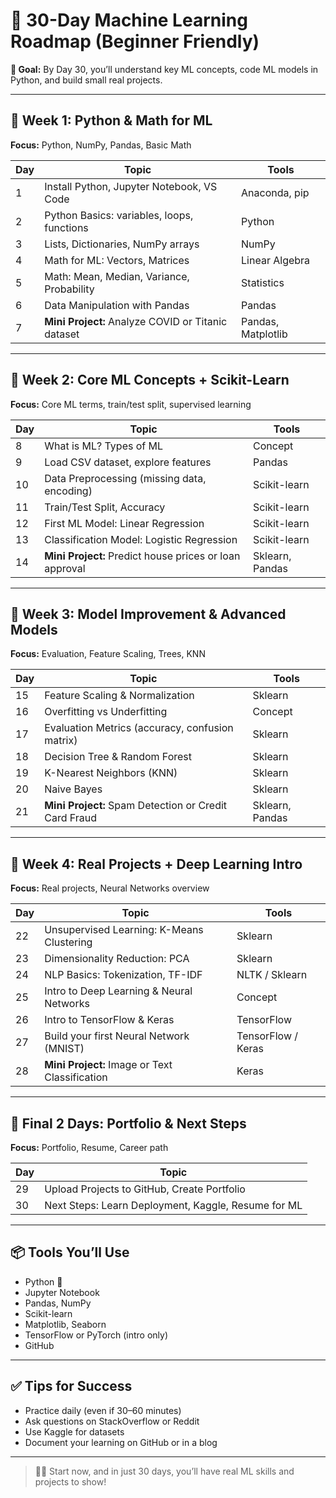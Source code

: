 # 🧠 30-Day Machine Learning Roadmap (Beginner Friendly)

**🎯 Goal:** By Day 30, you’ll understand key ML concepts, code ML models in Python, and build small real projects.

---

## 📅 Week 1: Python & Math for ML
**Focus:** Python, NumPy, Pandas, Basic Math

| Day | Topic                                      | Tools              |
|-----|--------------------------------------------|--------------------|
| 1   | Install Python, Jupyter Notebook, VS Code  | Anaconda, pip      |
| 2   | Python Basics: variables, loops, functions | Python             |
| 3   | Lists, Dictionaries, NumPy arrays          | NumPy              |
| 4   | Math for ML: Vectors, Matrices             | Linear Algebra     |
| 5   | Math: Mean, Median, Variance, Probability  | Statistics         |
| 6   | Data Manipulation with Pandas              | Pandas             |
| 7   | **Mini Project:** Analyze COVID or Titanic dataset | Pandas, Matplotlib |

---

## 📅 Week 2: Core ML Concepts + Scikit-Learn
**Focus:** Core ML terms, train/test split, supervised learning

| Day | Topic                                     | Tools         |
|-----|-------------------------------------------|---------------|
| 8   | What is ML? Types of ML                   | Concept       |
| 9   | Load CSV dataset, explore features        | Pandas        |
| 10  | Data Preprocessing (missing data, encoding) | Scikit-learn |
| 11  | Train/Test Split, Accuracy                | Scikit-learn  |
| 12  | First ML Model: Linear Regression         | Scikit-learn  |
| 13  | Classification Model: Logistic Regression | Scikit-learn  |
| 14  | **Mini Project:** Predict house prices or loan approval | Sklearn, Pandas |

---

## 📅 Week 3: Model Improvement & Advanced Models
**Focus:** Evaluation, Feature Scaling, Trees, KNN

| Day | Topic                                   | Tools        |
|-----|-----------------------------------------|--------------|
| 15  | Feature Scaling & Normalization         | Sklearn      |
| 16  | Overfitting vs Underfitting             | Concept      |
| 17  | Evaluation Metrics (accuracy, confusion matrix) | Sklearn  |
| 18  | Decision Tree & Random Forest           | Sklearn      |
| 19  | K-Nearest Neighbors (KNN)               | Sklearn      |
| 20  | Naive Bayes                             | Sklearn      |
| 21  | **Mini Project:** Spam Detection or Credit Card Fraud | Sklearn, Pandas |

---

## 📅 Week 4: Real Projects + Deep Learning Intro
**Focus:** Real projects, Neural Networks overview

| Day | Topic                                    | Tools              |
|-----|------------------------------------------|--------------------|
| 22  | Unsupervised Learning: K-Means Clustering| Sklearn            |
| 23  | Dimensionality Reduction: PCA            | Sklearn            |
| 24  | NLP Basics: Tokenization, TF-IDF         | NLTK / Sklearn     |
| 25  | Intro to Deep Learning & Neural Networks | Concept            |
| 26  | Intro to TensorFlow & Keras              | TensorFlow         |
| 27  | Build your first Neural Network (MNIST)  | TensorFlow / Keras |
| 28  | **Mini Project:** Image or Text Classification | Keras        |

---

## 📅 Final 2 Days: Portfolio & Next Steps
**Focus:** Portfolio, Resume, Career path

| Day | Topic                                     |
|-----|-------------------------------------------|
| 29  | Upload Projects to GitHub, Create Portfolio |
| 30  | Next Steps: Learn Deployment, Kaggle, Resume for ML |

---

## 📦 Tools You’ll Use

- Python 🐍  
- Jupyter Notebook  
- Pandas, NumPy  
- Scikit-learn  
- Matplotlib, Seaborn  
- TensorFlow or PyTorch (intro only)  
- GitHub  

---

## ✅ Tips for Success

- Practice daily (even if 30–60 minutes)  
- Ask questions on StackOverflow or Reddit  
- Use Kaggle for datasets  
- Document your learning on GitHub or in a blog  

---

> 👨‍💻 Start now, and in just 30 days, you’ll have real ML skills and projects to show!
